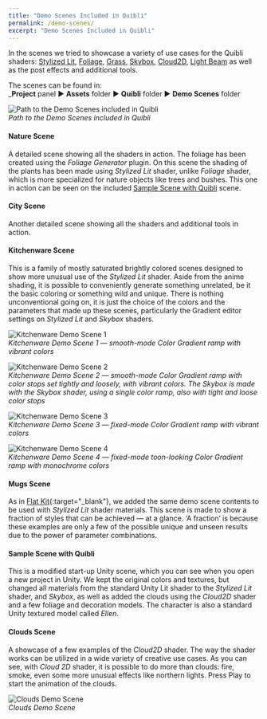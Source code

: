 ```yaml
---
title: "Demo Scenes Included in Quibli"
permalink: /demo-scenes/
excerpt: "Demo Scenes Included in Quibli"
---
```


In the scenes we tried to showcase a variety of use cases for the Quibli shaders: [Stylized Lit](../stylized-lit-shader), [Foliage](../foliage-shader), [Grass](../grass-shader), [Skybox](../skybox-shader), [Cloud2D](../cloud2d-shader), [Light Beam]([../light-beam-shader) as well as the post effects and additional tools.  

The scenes can be found in:  
_**Project** panel ▶︎ **Assets** folder ▶︎ **Quibli** folder ▶︎ **Demo Scenes** folder

![Path to the Demo Scenes included in Quibli](/quibli-doc/assets/images/manual_images/quibli_demo_scenes_path.png)  
*Path to the Demo Scenes included in Quibli*

#### Nature Scene  
A detailed scene showing all the shaders in action. The foliage has been created using the _Foliage Generator_ plugin. On this scene the shading of the plants has been made using _Stylized Lit_ shader, unlike _Foliage_ shader, which is more specialized for nature objects like trees and bushes. This one in action can be seen on the included [Sample Scene with Quibli](#sample-scene-with-quibli) scene.  

#### City Scene  
Another detailed scene showing all the shaders and additional tools in action.  

#### Kitchenware Scene
This is a family of mostly saturated brightly colored scenes designed to show more unusual use of the _Stylized Lit_ shader. Aside from the anime shading, it is possible to conveniently generate something unrelated, be it the basic coloring or something wild and unique. There is nothing unconventional going on, it is just the choice of the colors and the parameters that made up these scenes, particularly the Gradient editor settings on _Stylized Lit_ and _Skybox_ shaders.  

![Kitchenware Demo Scene 1](/quibli-doc/assets/images/manual_images/demo_kitchenware_scene_1.jpg)  
*Kitchenware Demo Scene 1 — smooth-mode Color Gradient ramp with vibrant colors*

![Kitchenware Demo Scene 2](/quibli-doc/assets/images/manual_images/demo_kitchenware_scene_2.jpg)  
*Kitchenware Demo Scene 2 — smooth-mode Color Gradient ramp with color stops set tightly and loosely, with vibrant colors. The Skybox is made with the _Skybox_ shader, using a single color ramp, also with tight and loose color stops*

![Kitchenware Demo Scene 3](/quibli-doc/assets/images/manual_images/demo_kitchenware_scene_3.jpg)  
*Kitchenware Demo Scene 3 — fixed-mode Color Gradient ramp with vibrant colors*

![Kitchenware Demo Scene 4](/quibli-doc/assets/images/manual_images/demo_kitchenware_scene_4.jpg)  
*Kitchenware Demo Scene 4 — fixed-mode toon-looking Color Gradient ramp with monochrome colors*

#### Mugs Scene  
As in [Flat Kit](https://flatkit.dustyroom.com/#6-demo-scenes){:target="_blank"}, we added the same demo scene contents to be used with _Stylized Lit_ shader materials. This scene is made to show a fraction of styles that can be achieved — at a glance. ‘A fraction’ is because these examples are only a few of the possible unique and unseen results due to the power of parameter combinations.  

#### Sample Scene with Quibli  
This is a modified start-up Unity scene, which you can see when you open a new project in Unity. We kept the original colors and textures, but changed all materials from the standard Unity Lit shader to the _Stylized Lit_ shader, and _Skybox_, as well as added the clouds using the _Cloud2D_ shader and a few foliage and decoration models. The character is also a standard Unity textured model called _Ellen_.  

#### Clouds Scene  
A showcase of a few examples of the _Cloud2D_ shader. The way the shader works can be utilized in a wide variety of creative use cases. As you can see, with _Cloud 2D_ shader, it is possible to do more than clouds: fire, smoke, even some more unusual effects like northern lights. Press Play to start the animation of the clouds.  

![Clouds Demo Scene](/quibli-doc/assets/images/manual_images/demo_clouds_scene.png)  
*Clouds Demo Scene*
